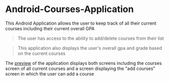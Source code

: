 # Android-Courses-Application
This Android Application allows the user to keep track of all their current courses including their current overall GPA

> The user has access to the ability to add/delete courses from their list

> This application also displays the user's overall gpa and grade based on the current courses

The [preview](https://github.com/drseaverson/Android-Courses-Application/tree/main/Images) of the application displays both screens including the courses screen of all current courses and a screen displaying the "add courses" screen in which the user can add a course
